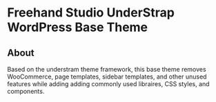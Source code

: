 # Freehand Studio UnderStrap WordPress Base Theme

## About

Based on the understram theme framework, this base theme removes WooCommerce, page templates, sidebar templates, and other unused features while adding adding commonly used libraires, CSS styles, and components.